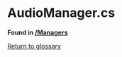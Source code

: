 # AudioManager.cs
**Found in [/Managers](../BALLISTIC/Assets/Scripts/Managers/AudioManager.cs)**

[Return to glossary](Glossary.md)

